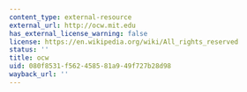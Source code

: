 ```yaml
---
content_type: external-resource
external_url: http://ocw.mit.edu
has_external_license_warning: false
license: https://en.wikipedia.org/wiki/All_rights_reserved
status: ''
title: ocw
uid: 080f8531-f562-4585-81a9-49f727b28d98
wayback_url: ''
---
```

